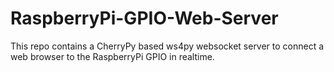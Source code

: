 RaspberryPi-GPIO-Web-Server
===========================

This repo contains a CherryPy based ws4py websocket server to connect a web browser to the RaspberryPi GPIO in realtime.
